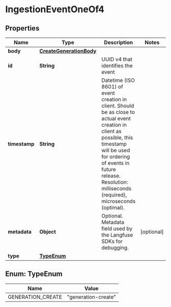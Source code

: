 

# IngestionEventOneOf4


## Properties

| Name | Type | Description | Notes |
|------------ | ------------- | ------------- | -------------|
|**body** | [**CreateGenerationBody**](CreateGenerationBody.md) |  |  |
|**id** | **String** | UUID v4 that identifies the event |  |
|**timestamp** | **String** | Datetime (ISO 8601) of event creation in client. Should be as close to actual event creation in client as possible, this timestamp will be used for ordering of events in future release. Resolution: milliseconds (required), microseconds (optimal). |  |
|**metadata** | **Object** | Optional. Metadata field used by the Langfuse SDKs for debugging. |  [optional] |
|**type** | [**TypeEnum**](#TypeEnum) |  |  |



## Enum: TypeEnum

| Name | Value |
|---- | -----|
| GENERATION_CREATE | &quot;generation-create&quot; |



